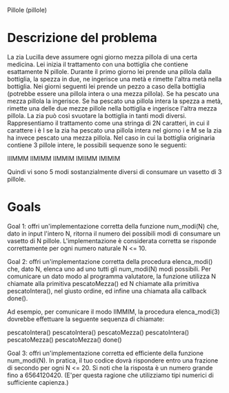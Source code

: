 Pillole (pillole)

# Descrizione del problema

La zia Lucilla deve assumere ogni giorno mezza pillola di una certa medicina. Lei inizia il trattamento
con una bottiglia che contiene esattamente N pillole.
Durante il primo giorno lei prende una pillola dalla bottiglia, la spezza in due, ne ingerisce una
metà e rimette l'altra metà nella bottiglia.
Nei giorni seguenti lei prende un pezzo a caso della bottiglia (potrebbe essere una pillola intera
o una mezza pillola). Se ha pescato una mezza pillola la ingerisce. Se ha pescato una pillola intera la
spezza a metà, rimette una delle due mezze pillole nella bottiglia e ingerisce l'altra mezza pillola.
La zia può così svuotare la bottiglia in tanti modi diversi. Rappresentiamo il trattamento come una
stringa di 2N caratteri, in cui il carattere i è I se la zia ha pescato una pillola intera nel giorno i e M
se la zia ha invece pescato una mezza pillola. Nel caso in cui la bottiglia originaria contiene 3 pillole
intere, le possibili sequenze sono le seguenti:

IIIMMM IIMIMM IIMMIM IMIIMM IMIMIM

Quindi vi sono 5 modi sostanzialmente diversi di consumare un vasetto di 3 pillole.

# Goals

Goal 1: offri un'implementazione corretta della funzione num_modi(N) che, dato in input l'intero N,
ritorna il numero dei possibili modi di consumare un vasetto di N pillole.
L'implementazione è considerata corretta se risponde correttamente per ogni numero naturale N <= 10.

Goal 2: offri un'implementazione corretta della procedura elenca_modi() che, dato N, elenca uno
ad uno tutti gli num_modi(N) modi possibili. Per comunicare un dato modo al programma valutatore,
la funzione utilizza N chiamate alla primitiva pescatoMezza() ed N chiamate alla primitiva pescatoIntera(), nel giusto ordine, ed infine una chiamata alla callback done().

Ad esempio, per comunicare il modo IIMMIM, la procedura elenca_modi(3) dovrebbe effettuare la seguente sequenza di chiamate:

pescatoIntera()
pescatoIntera()
pescatoMezza()
pescatoIntera()
pescatoMezza()
pescatoMezza()
done()

Goal 3: offri un'implementazione corretta ed efficiente della funzione num_modi(N). In pratica,
il tuo codice dovrà rispondere entro una frazione di secondo per ogni N <= 20.
Si noti che la risposta è un numero grande fino a 6564120420.
(E'per questa ragione che utilizziamo tipi numerici di sufficiente capienza.)

